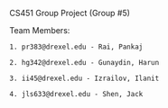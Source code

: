CS451 Group Project (Group #5)

Team Members:

	1. pr383@drexel.edu - Rai, Pankaj
	
	2. hg342@drexel.edu - Gunaydin, Harun	
	
	3. ii45@drexel.edu - Izrailov, Ilanit	
	
	4. jls633@drexel.edu - Shen, Jack

